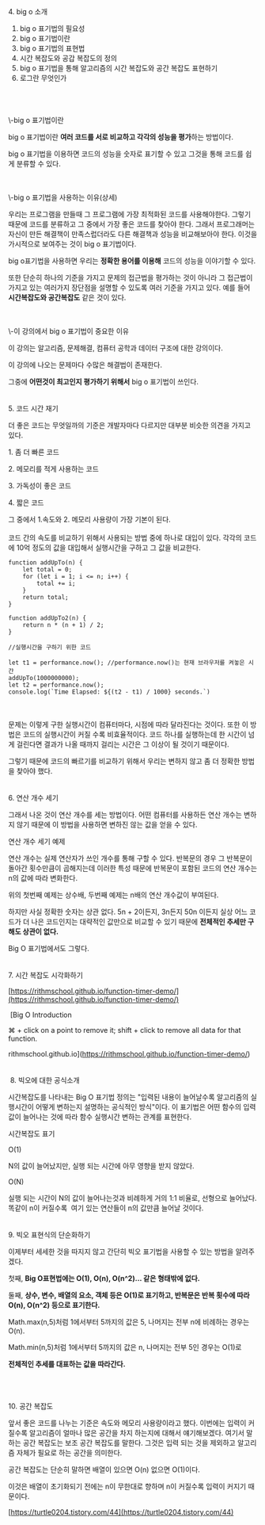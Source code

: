 4\. big o 소개

1.  big o 표기법의 필요성
2.  big o 표기법이란
3.  big o 표기법의 표현법
4.  시간 복잡도와 공갑 복잡도의 정의
5.  big o 표기법을 통해 알고리즘의 시간 복잡도와 공간 복잡도 표현하기
6.  로그란 무엇인가  
</br>
</br>
</br> 
\-big o 표기법이란

big o 표기법이란 **여러 코드를 서로 비교하고 각각의 성능을 평가**하는 방법이다.

big o 표기법을 이용하면 코드의 성능을 숫자로 표기할 수 있고 그것을 통해 코드를 쉽게 분류할 수 있다.

</br>
</br>
\-big o 표기법을 사용하는 이유(상세)

우리는 프로그램을 만들때 그 프로그램에 가장 최적화된 코드를 사용해야한다. 그렇기 때문에 코드를 분류하고 그 중에서 가장 좋은 코드를 찾아야 한다. 그래서 프로그래머는 자신이 만든 해결책이 만족스럽더라도 다른 해결책과 성능을 비교해보아야 한다. 이것을 가시적으로 보여주는 것이 big o 표기법이다.

big o표기법을 사용하면 우리는 **정확한 용어를 이용해** 코드의 성능을 이야기할 수 있다.

또한 단순히 하나의 기준을 가지고 문제의 접근법을 평가하는 것이 아니라 그 접근법이 가지고 있는 여러가지 장단점을 설명할 수 있도록 여러 기준을 가지고 있다. 예를 들어 **시간복잡도와 공간복잡도** 같은 것이 있다.

</br>
</br>
\-이 강의에서 big o 표기법이 중요한 이유

이 강의는 알고리즘, 문제해결, 컴퓨터 공학과 데이터 구조에 대한 강의이다.

이 강의에 나오는 문제마다 수많은 해결법이 존재한다.

그중에 **어떤것이 최고인지 평가하기 위해서** big o 표기법이 쓰인다.
</br></br></br>
5\. 코드 시간 재기

더 좋은 코드는 무엇일까의 기준은 개발자마다 다르지만 대부분 비슷한 의견을 가지고 있다.

1\. 좀 더 빠른 코드

2\. 메모리를 적게 사용하는 코드

3\. 가독성이 좋은 코드

4\. 짧은 코드

그 중에서 1.속도와 2. 메모리 사용량이 가장 기본이 된다.
</br></br>
코드 간의 속도를 비교하기 위해서 사용되는 방법 중에 하나로 대입이 있다. 각각의 코드에 10억 정도의 값을 대입해서 실행시간을 구하고 그 값을 비교한다.

```
function addUpTo(n) {
	let total = 0;
    for (let i = 1; i <= n; i++) {
    	total += i;
    }
    return total;
}
```

```
function addUpTo2(n) {
    return n * (n + 1) / 2;
}
```

```
//실행시간을 구하기 위한 코드

let t1 = performance.now(); //performance.now()는 현재 브라우저를 켜놓은 시간
addUpTo(1000000000);
let t2 = performance.now();
console.log(`Time Elapsed: ${(t2 - t1) / 1000} seconds.`)
```
</br></br>
문제는 이렇게 구한 실행시간이 컴퓨터마다, 시점에 따라 달라진다는 것이다. 또한 이 방법은 코드의 실행시간이 커질 수록 비효율적이다. 코드 하나를 실행하는데 한 시간이 넘게 걸린다면 결과가 나올 때까지 걸리는 시간은 그 이상이 될 것이기 때문이다.

그렇기 때문에 코드의 빠르기를 비교하기 위해서 우리는 변하지 않고 좀 더 정확한 방법을 찾아야 했다.
</br></br></br>
6\. 연산 개수 세기

그래서 나온 것이 연산 개수를 세는 방법이다. 어떤 컴퓨터를 사용하든 연산 개수는 변하지 않기 때문에 이 방법을 사용하면 변하진 않는 값을 얻을 수 있다. 

연산 개수 세기 예제

연산 개수는 실제 연산자가 쓰인 개수를 통해 구할 수 있다. 반복문의 경우 그 반복문이 돌아간 횟수만큼이 곱해지는데 이러한 특성 때문에 반복문이 포함된 코드의 연산 개수는 n의 값에 따라 변화한다.

위의 첫번째 예제는 상수배, 두번째 예제는 n배의 연산 개수값이 부여된다.

하지만 사실 정확한 숫자는 상관 없다. 5n + 2이든지, 3n든지 50n 이든지 실상 어느 코드가 더 나은 코드인지는 대략적인 값만으로 비교할 수 있기 때문에 **전체적인 추세만 구해도 상관이 없다.**

Big O 표기법에서도 그렇다. 
</br></br></br>
7\. 시간 복잡도 시각화하기

[https://rithmschool.github.io/function-timer-demo/](https://rithmschool.github.io/function-timer-demo/)

 [Big O Introduction

⌘ + click on a point to remove it; shift + click to remove all data for that function.

rithmschool.github.io](https://rithmschool.github.io/function-timer-demo/)
</br></br></br>
 8. 빅오에 대한 공식소개

시간복잡도를 나타내는 Big O 표기법 정의는 "입력된 내용이 늘어날수록 알고리즘의 실행시간이 어떻게 변하는지 설명하는 공식적인 방식"이다. 이 표기법은 어떤 함수의 입력값이 늘어나는 것에 따라 함수 실행시간 변하는 관계를 표현한다.

시간복잡도 표기

O(1)

N의 값이 늘어났지만, 실행 되는 시간에 아무 영향을 받지 않았다.

O(N)

실행 되는 시간이 N의 값이 늘어나는것과 비례하게 거의 1:1 비율로, 선형으로 늘어났다. 똑같이 n이 커질수록  여기 있는 연산들이 n의 값만큼 늘어날 것이다.
</br></br></br>
9\. 빅오 표현식의 단순화하기

이제부터 세세한 것을 따지지 않고 간단히 빅오 표기법을 사용할 수 있는 방법을 알려주겠다.

첫째, **Big O표현법에는 O(1), O(n), O(n^2)... 같은 형태밖에 없다.**

둘째, **상수, 변수, 배열의 요소, 객체 등은 O(1)로 표기하고, 반복문은 반복 횟수에 따라 O(n), O(n^2) 등으로 표기한다.**

Math.max(n,5)처럼 1에서부터 5까지의 값은 5, 나머지는 전부 n에 비례하는 경우는 O(n).

Math.min(n,5)처럼 1에서부터 5까지의 값은 n, 나머지는 전부 5인 경우는 O(1)로

**전체적인 추세를 대표하는 값을 따라간다.**

</br></br></br>
10\. 공간 복잡도

앞서 좋은 코드를 나누는 기준은 속도와 메모리 사용량이라고 했다. 이번에는 입력이 커질수록 알고리즘이 얼마나 많은 공간을 차지 하는지에 대해서 얘기해보겠다. 여기서 말하는 공간 복잡도는 보조 공간 복잡도를 말한다. 그것은 입력 되는 것을 제외하고 알고리즘 자체가 필요로 하는 공간을 의미한다.

공간 복잡도는 단순히 말하면 배열이 있으면 O(n) 없으면 O(1)이다.

이것은 배열이 초기화되기 전에는 n이 무한대로 향하며 n이 커질수록 입력이 커지기 때문이다.

[https://turtle0204.tistory.com/44](https://turtle0204.tistory.com/44)
